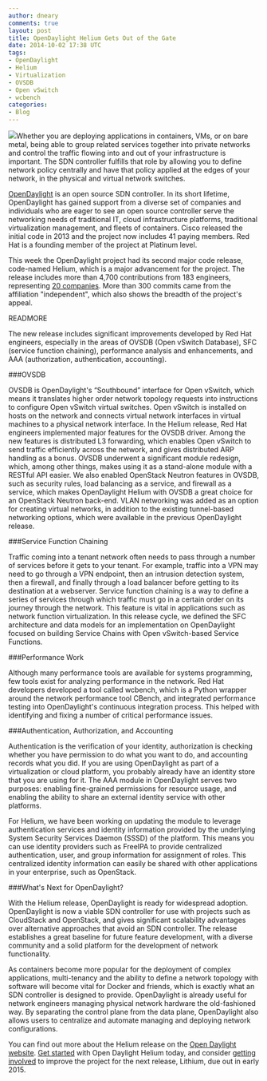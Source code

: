 ```yaml
---
author: dneary
comments: true
layout: post
title: OpenDaylight Helium Gets Out of the Gate
date: 2014-10-02 17:38 UTC
tags:
- OpenDaylight
- Helium
- Virtualization
- OVSDB
- Open vSwitch
- wcbench
categories:
- Blog
---
```

<img src="http://community.redhat.com/images/blog/opendaylight_logo.png">Whether you are deploying applications in containers, VMs, or on bare metal, being able to group related services together into private networks and control the traffic flowing into and out of your infrastructure is important. The SDN controller fulfills that role by allowing you to define network policy centrally and have that policy applied at the edges of your network, in the physical and virtual network switches. 

[OpenDaylight](http://opendaylight.org ) is an open source SDN controller. In its short lifetime, OpenDaylight has gained support from a diverse set of companies and individuals who are eager to see an open source controller serve the networking needs of traditional IT, cloud infrastructure platforms, traditional virtualization management, and fleets of containers. Cisco released the initial code in 2013 and the project now includes 41 paying members. Red Hat is a founding member of the project at Platinum level. 

This week the OpenDaylight project had its second major code release, code-named Helium, which is a major advancement for the project. The release includes more than 4,700 contributions from 183 engineers, representing [20 companies](http://spectrometer.opendaylight.org/?project_type=all&metric=commits). More than 300 commits came from the affiliation "independent", which also shows the breadth of the project's appeal. 

READMORE

The new release includes significant improvements developed by Red Hat engineers, especially in the areas of OVSDB (Open vSwitch Database), SFC (service function chaining), performance analysis and enhancements, and AAA (authorization, authentication, accounting). 

###OVSDB

OVSDB is OpenDaylight's “Southbound” interface for Open vSwitch, which means it translates higher order network topology requests into instructions to configure Open vSwitch virtual switches. Open vSwitch is installed on hosts on the network and connects virtual network interfaces in virtual machines to a physical network interface.
In the Helium release, Red Hat engineers implemented major features for the OVSDB driver. Among the new features is distributed L3 forwarding, which enables Open vSwitch to send traffic efficiently across the network, and gives distributed ARP handling as a bonus. OVSDB underwent a significant module redesign, which, among other things, makes using it as a stand-alone module with a RESTful API easier. We also enabled OpenStack Neutron features in OVSDB, such as security rules, load balancing as a service, and firewall as a service, which makes OpenDaylight Helium with OVSDB a great choice for an OpenStack Neutron back-end. VLAN networking was added as an option for creating virtual networks, in addition to the existing tunnel-based networking options, which were available in the previous OpenDaylight release.

###Service Function Chaining

Traffic coming into a tenant network often needs to pass through a number of services before it gets to your tenant. For example, traffic into a VPN may need to go through a VPN endpoint, then an intrusion detection system, then a firewall, and finally through a load balancer before getting to its destination at a webserver. Service function chaining is a way to define a series of services through which traffic must go in a certain order on its journey through the network. This feature is vital in applications such as network function virtualization. In this release cycle, we defined the SFC architecture and data models for an implementation on OpenDaylight focused on building Service Chains with Open vSwitch-based Service Functions.

###Performance Work

Although many performance tools are available for systems programming, few tools exist for analyzing performance in the network. Red Hat developers developed a tool called wcbench, which is a Python wrapper around the network performance tool CBench, and integrated performance testing into OpenDaylight's continuous integration process. This helped with identifying and fixing a number of critical performance issues.

###Authentication, Authorization, and Accounting

Authentication is the verification of your identity, authorization is checking whether you have permission to do what you want to do, and accounting records what you did. If you are using OpenDaylight as part of a virtualization or cloud platform, you probably already have an identity store that you are using for it. The AAA module in OpenDaylight serves two purposes: enabling fine-grained permissions for resource usage, and enabling the ability to share an external identity service with other platforms.

For Helium, we have been working on updating the module to leverage authentication services and identity information provided by the underlying System Security Services Daemon (SSSD) of the platform. This means you can use identity providers such as FreeIPA to provide centralized authentication, user, and group information for assignment of roles. This centralized identity information can easily be shared with other applications in your enterprise, such as OpenStack.

###What's Next for OpenDaylight? 

With the Helium release, OpenDaylight is ready for widespread adoption.
OpenDaylight is now a viable SDN controller for use with projects such as CloudStack and OpenStack, and gives significant scalability advantages over alternative approaches that avoid an SDN controller. The release establishes a great baseline for future feature development, with a diverse community and a solid platform for the development of network functionality.

As containers become more popular for the deployment of complex applications, multi-tenancy and the ability to define a network topology with software will become vital for Docker and friends, which is exactly what an SDN controller is designed to provide.
OpenDaylight is already useful for network engineers managing physical network hardware the old-fashioned way. By separating the control plane from the data plane,  OpenDaylight also allows users to centralize and automate managing and deploying network configurations.

You can find out more about the Helium release on the [Open Daylight website](http://www.opendaylight.org/announcements/2014/09/opendaylight-paves-way-innovation-software-defined-networking-latest-open_). [Get started](http://www.opendaylight.org/resources/getting-started-guide) with Open Daylight Helium today, and consider [getting involved](http://www.opendaylight.org/community) to improve the project for the next release, Lithium, due out in early 2015.
